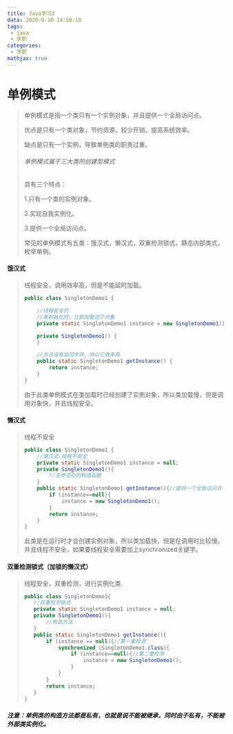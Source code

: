 ```yaml
---
title: Java学习3
data: 2020-9-10 14:50:18
tags:
 - java
 - 求职
categories:
 - 求职
mathjax: true
---
```

# 单例模式

> 单例模式是指一个类只有一个实例对象，并且提供一个全局访问点。
>
> 优点是只有一个类对象，节约资源，较少开销，提高系统效率。
>
> 缺点是只有一个实例，导致单例类的职责过重。
>
> ###### 单例模式属于三大类的创建型模式
>
> 具有三个特点：
>
> 1.只有一个类的实例对象。
>
> 2.实现自我实例化。
>
> 3.提供一个全局访问点。
>
> 常见的单例模式有五类：饿汉式，懒汉式，双重检测锁式，静态内部类式，枚举单例。

#### 饿汉式

> 线程安全，调用效率高，但是不能延时加载。
>
> ```java
> public class SingletonDemo1 {
> 
>     //线程安全的
>     //类初始化时，立即加载这个对象
>     private static SingletonDemo1 instance = new SingletonDemo1();
> 
>     private SingletonDemo1() {
>     }
> 
>     //方法没有加同步块，所以它效率高
>     public static SingletonDemo1 getInstance() {
>         return instance;
>     }
> }
> ```
>
> 由于此类单例模式在类加载时已经创建了实例对象，所以类加载慢，但是调用对象快，并且线程安全。

#### 懒汉式

> 线程不安全
>
> ```java
> public class SingletonDemo1 {
>     //懒汉式.线程不安全
>     private static SingletonDemo1 instance = null;
>     private SingletonDemo1(){
>         //无参空白的构造函数
>     }
>     public static SingletonDemo1 getInstance(){//提供一个全局访问点
>         if (instance==null){
>             instance = new SingletonDemo1();
>         }
>         return instance;
>     }
> }
> ```
>
> 此类是在运行时才会创建实例对象，所以类加载快，但是在调用时比较慢。并且线程不安全，如果要线程安全需要加上synchronized关键字。

#### 双重检测锁式（加锁的懒汉式）

>线程安全，双重检测，进行实例化类.
>
>```java
>public class SingletonDemo1{
>    //双重检测锁式
>    private static SingletonDemo1 instance = null;
>    private SingletonDemo1(){
>        //构造方法
>    }
>    public static SingletonDemo1 getInstance(){
>        if (instance == null){//第一重检测
>            synchronized (SingletonDemo1.class){
>                if (instance==null){//第二重检测
>                    instance = new SingletonDemo1();
>                }
>            }
>        }
>        return instance;
>    }
>}
>```

##### 注意：单例类的构造方法都是私有，也就是说不能被继承，同时由于私有，不能被外部类实例化。